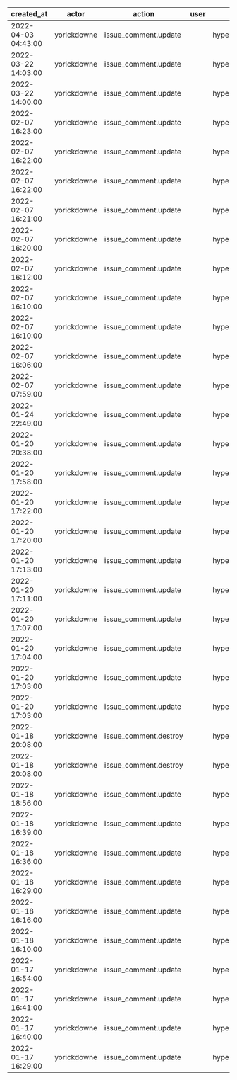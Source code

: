 |          created_at | actor       | action                | user | repo             |
| ------------------- | ----------- | --------------------- | ---- | ---------------- |
| 2022-04-03 04:43:00 | yorickdowne | issue_comment.update  |      | hyperledger/besu |
| 2022-03-22 14:03:00 | yorickdowne | issue_comment.update  |      | hyperledger/besu |
| 2022-03-22 14:00:00 | yorickdowne | issue_comment.update  |      | hyperledger/besu |
| 2022-02-07 16:23:00 | yorickdowne | issue_comment.update  |      | hyperledger/besu |
| 2022-02-07 16:22:00 | yorickdowne | issue_comment.update  |      | hyperledger/besu |
| 2022-02-07 16:22:00 | yorickdowne | issue_comment.update  |      | hyperledger/besu |
| 2022-02-07 16:21:00 | yorickdowne | issue_comment.update  |      | hyperledger/besu |
| 2022-02-07 16:20:00 | yorickdowne | issue_comment.update  |      | hyperledger/besu |
| 2022-02-07 16:12:00 | yorickdowne | issue_comment.update  |      | hyperledger/besu |
| 2022-02-07 16:10:00 | yorickdowne | issue_comment.update  |      | hyperledger/besu |
| 2022-02-07 16:10:00 | yorickdowne | issue_comment.update  |      | hyperledger/besu |
| 2022-02-07 16:06:00 | yorickdowne | issue_comment.update  |      | hyperledger/besu |
| 2022-02-07 07:59:00 | yorickdowne | issue_comment.update  |      | hyperledger/besu |
| 2022-01-24 22:49:00 | yorickdowne | issue_comment.update  |      | hyperledger/besu |
| 2022-01-20 20:38:00 | yorickdowne | issue_comment.update  |      | hyperledger/besu |
| 2022-01-20 17:58:00 | yorickdowne | issue_comment.update  |      | hyperledger/besu |
| 2022-01-20 17:22:00 | yorickdowne | issue_comment.update  |      | hyperledger/besu |
| 2022-01-20 17:20:00 | yorickdowne | issue_comment.update  |      | hyperledger/besu |
| 2022-01-20 17:13:00 | yorickdowne | issue_comment.update  |      | hyperledger/besu |
| 2022-01-20 17:11:00 | yorickdowne | issue_comment.update  |      | hyperledger/besu |
| 2022-01-20 17:07:00 | yorickdowne | issue_comment.update  |      | hyperledger/besu |
| 2022-01-20 17:04:00 | yorickdowne | issue_comment.update  |      | hyperledger/besu |
| 2022-01-20 17:03:00 | yorickdowne | issue_comment.update  |      | hyperledger/besu |
| 2022-01-20 17:03:00 | yorickdowne | issue_comment.update  |      | hyperledger/besu |
| 2022-01-18 20:08:00 | yorickdowne | issue_comment.destroy |      | hyperledger/besu |
| 2022-01-18 20:08:00 | yorickdowne | issue_comment.destroy |      | hyperledger/besu |
| 2022-01-18 18:56:00 | yorickdowne | issue_comment.update  |      | hyperledger/besu |
| 2022-01-18 16:39:00 | yorickdowne | issue_comment.update  |      | hyperledger/besu |
| 2022-01-18 16:36:00 | yorickdowne | issue_comment.update  |      | hyperledger/besu |
| 2022-01-18 16:29:00 | yorickdowne | issue_comment.update  |      | hyperledger/besu |
| 2022-01-18 16:16:00 | yorickdowne | issue_comment.update  |      | hyperledger/besu |
| 2022-01-18 16:10:00 | yorickdowne | issue_comment.update  |      | hyperledger/besu |
| 2022-01-17 16:54:00 | yorickdowne | issue_comment.update  |      | hyperledger/besu |
| 2022-01-17 16:41:00 | yorickdowne | issue_comment.update  |      | hyperledger/besu |
| 2022-01-17 16:40:00 | yorickdowne | issue_comment.update  |      | hyperledger/besu |
| 2022-01-17 16:29:00 | yorickdowne | issue_comment.update  |      | hyperledger/besu |
